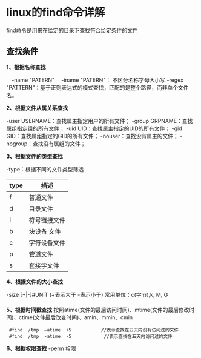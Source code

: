 #  linux的find命令详解
find命令是用来在给定的目录下查找符合给定条件的文件

## 查找条件
**1、根据名称查找**

　-name "PATERN"
　-iname "PATERN"： 不区分名称字母大小写
  -regex "PATTERN"：基于正则表达式的模式查找，匹配的是整个路径，而非单个文件名。


**2、根据文件从属关系查找**

-user USERNAME：查找属主指定用户的所有文件；
-group GRPNAME：查找属组指定组的所有文件； 
-uid UID：查找属主指定的UID的所有文件；
-gid GID：查找属组指定的GID的所有文件；
-nouser：查找没有属主的文件；
-nogroup：查找没有属组的文件；

**3、根据文件的类型查找**

-type：根据不同的文件类型筛选

|type|描述|
|--|--|
|f	|普通文件|
|d      |目录文件|
|l	|符号链接文件|
|b	|块设备 文件|
|c	|字符设备文件|
|p	|管道文件|
|s	|套接字文件|
 
**4、根据文件的大小查找**

-size [+|-]#UNIT (+表示大于 -表示小于)
常用单位：c(字节),k, M, G
　　　　　　  
**5、根据时间戳查找**
按照atime(文件的最后访问时间)、mtime(文件的最后修改时间)、ctime(文件最后改变时间)、amin、mmin、cmin


```
 #find  /tmp  –atime  +5           //表示查找在五天内没有访问过的文件
 #find  /tmp  -atime  -5            //表示查找在五天内访问过的文件
```
**6、根据权限查找**
-perm 权限 


    
